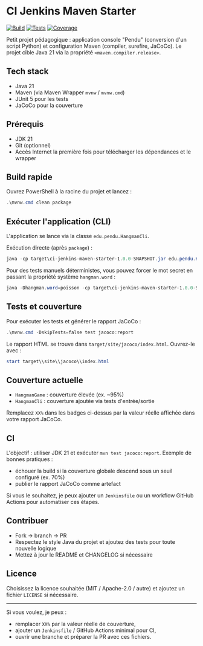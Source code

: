 # CI Jenkins Maven Starter

[![Build](https://img.shields.io/badge/build-maven-blue)](https://example.com)
[![Tests](https://img.shields.io/badge/tests-passing-brightgreen)](https://example.com)
[![Coverage](https://img.shields.io/badge/coverage-94%25-yellowgreen)](target/site/jacoco/index.html)

Petit projet pédagogique : application console "Pendu" (conversion d'un script Python) et configuration Maven (compiler, surefire, JaCoCo). Le projet cible Java 21 via la propriété `<maven.compiler.release>`.

## Tech stack
- Java 21
- Maven (via Maven Wrapper `mvnw` / `mvnw.cmd`)
- JUnit 5 pour les tests
- JaCoCo pour la couverture

## Prérequis
- JDK 21
- Git (optionnel)
- Accès Internet la première fois pour télécharger les dépendances et le wrapper

## Build rapide
Ouvrez PowerShell à la racine du projet et lancez :

```powershell
.\mvnw.cmd clean package
```

## Exécuter l'application (CLI)
L'application se lance via la classe `edu.pendu.HangmanCli`.

Exécution directe (après `package`) :

```powershell
java -cp target\ci-jenkins-maven-starter-1.0.0-SNAPSHOT.jar edu.pendu.HangmanCli
```

Pour des tests manuels déterministes, vous pouvez forcer le mot secret en passant la propriété système `hangman.word` :

```powershell
java -Dhangman.word=poisson -cp target\ci-jenkins-maven-starter-1.0.0-SNAPSHOT.jar edu.pendu.HangmanCli
```

## Tests et couverture
Pour exécuter les tests et générer le rapport JaCoCo :

```powershell
.\mvnw.cmd -DskipTests=false test jacoco:report
```

Le rapport HTML se trouve dans `target/site/jacoco/index.html`. Ouvrez-le avec :

```powershell
start target\\site\\jacoco\\index.html
```

## Couverture actuelle
- `HangmanGame` : couverture élevée (ex. ~95%)
- `HangmanCli` : couverture ajoutée via tests d'entrée/sortie

Remplacez `XX%` dans les badges ci-dessus par la valeur réelle affichée dans votre rapport JaCoCo.

## CI
L'objectif : utiliser JDK 21 et exécuter `mvn test jacoco:report`. Exemple de bonnes pratiques :
- échouer la build si la couverture globale descend sous un seuil configuré (ex. 70%)
- publier le rapport JaCoCo comme artefact

Si vous le souhaitez, je peux ajouter un `Jenkinsfile` ou un workflow GitHub Actions pour automatiser ces étapes.

## Contribuer
- Fork → branch → PR
- Respectez le style Java du projet et ajoutez des tests pour toute nouvelle logique
- Mettez à jour le README et CHANGELOG si nécessaire

## Licence
Choisissez la licence souhaitée (MIT / Apache-2.0 / autre) et ajoutez un fichier `LICENSE` si nécessaire.

---
Si vous voulez, je peux :
- remplacer `XX%` par la valeur réelle de couverture,
- ajouter un `Jenkinsfile` / GitHub Actions minimal pour CI,
- ouvrir une branche et préparer la PR avec ces fichiers.
